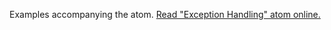 

Examples accompanying the atom.
[Read "Exception Handling" atom online.](https://stepik.org/lesson/350664/step/1)

